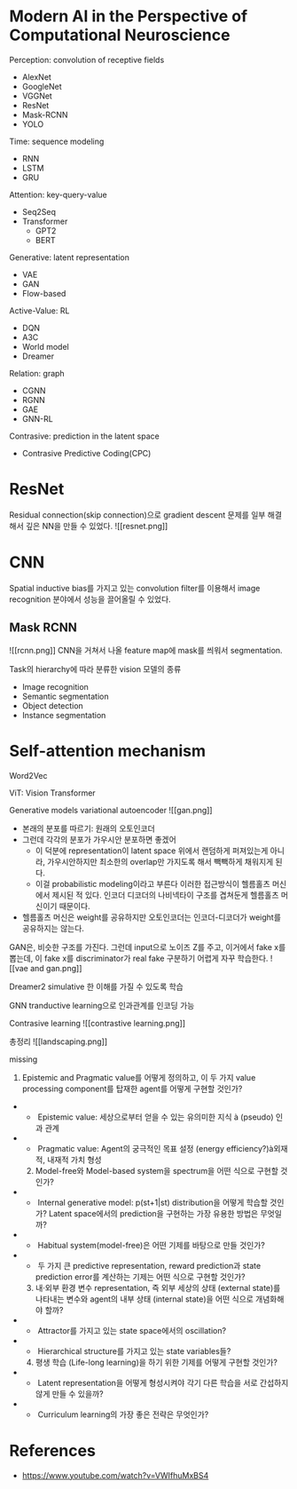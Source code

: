 # Modern AI in the Perspective of Computational Neuroscience
Perception: convolution of receptive fields
- AlexNet
- GoogleNet
- VGGNet
- ResNet
- Mask-RCNN
- YOLO

Time: sequence modeling
- RNN
- LSTM
- GRU

Attention: key-query-value
- Seq2Seq
- Transformer
	- GPT2
	- BERT

Generative: latent representation
- VAE
- GAN
- Flow-based

Active-Value: RL
- DQN
- A3C
- World model
- Dreamer

Relation: graph
- CGNN
- RGNN
- GAE
- GNN-RL


Contrasive: prediction in the latent space
- Contrasive Predictive Coding(CPC)


# ResNet
Residual connection(skip connection)으로 gradient descent 문제를 일부 해결해서 깊은 NN을 만들 수 있었다.
![[resnet.png]]

# CNN
Spatial inductive bias를 가지고 있는 convolution filter를 이용해서 image recognition 분야에서 성능을 끌어올릴 수 있었다.


## Mask RCNN
![[rcnn.png]]
CNN을 거쳐서 나올 feature map에 mask를 씌워서 segmentation.


Task의 hierarchy에 따라 분류한 vision 모델의 종류
- Image recognition
- Semantic segmentation
- Object detection
- Instance segmentation

# Self-attention mechanism

Word2Vec

ViT: Vision Transformer

Generative models
variational autoencoder
![[gan.png]]
- 본래의 분포를 따르기: 원래의 오토인코더
- 그런데 각각의 분포가 가우시안 분포하면 좋겠어
	- 이 덕분에 representation이 latent space 위에서 랜덤하게 퍼져있는게 아니라, 가우시안하지만 최소한의 overlap만 가지도록 해서 빽빽하게 채워지게 된다.
	- 이걸 probabilistic modeling이라고 부른다
이러한 접근방식이 헬름홀츠 머신에서 제시된 적 있다.
인코더 디코더의 나비넥타이 구조를 겹쳐둔게 헬름홀츠 머신이기 때문이다.
- 헬름홀츠 머신은 weight를 공유하지만 오토인코더는 인코더-디코더가 weight를 공유하지는 않는다.

GAN은, 비슷한 구조를 가진다.
그런데 input으로 노이즈 Z를 주고, 이거에서 fake x를 뽑는데, 이 fake x를 discriminator가 real fake 구분하기 어렵게 자꾸 학습한다. 
![[vae and gan.png]]


Dreamer2
simulative 한 이해를 가질 수 있도록 학습


GNN
tranductive learning으로 인과관계를 인코딩 가능


Contrasive learning
![[contrastive learning.png]]


총정리
![[landscaping.png]]


missing
1) Epistemic and Pragmatic value를 어떻게 정의하고, 이 두 가지 value processing component를 탑재한 agent를 어떻게 구현할 것인가?
-   -  Epistemic value: 세상으로부터 얻을 수 있는 유의미한 지식 à (pseudo) 인과 관계
-   -  Pragmatic value: Agent의 궁극적인 목표 설정 (energy efficiency?)à외재적, 내재적 가치 형성

    2) Model-free와 Model-based system을 spectrum을 어떤 식으로 구현할 것인가?
-   -  Internal generative model: p(st+1|st) distribution을 어떻게 학습할 것인가? Latent space에서의 prediction을 구현하는 가장 유용한 방법은 무엇일까?
-   -  Habitual system(model-free)은 어떤 기제를 바탕으로 만들 것인가?
-   -  두 가지 큰 predictive representation, reward prediction과 state prediction error를 계산하는 기제는 어떤 식으로 구현할 것인가?
    
    3) 내·외부 환경 변수 representation, 즉 외부 세상의 상태 (external state)를 나타내는 변수와 agent의 내부 상태 (internal state)을 어떤 식으로 개념화해야 할까?
-   -  Attractor를 가지고 있는 state space에서의 oscillation?
-   -  Hierarchical structure를 가지고 있는 state variables들?
    
    4) 평생 학습 (Life-long learning)을 하기 위한 기제를 어떻게 구현할 것인가?
-   -  Latent representation을 어떻게 형성시켜야 각기 다른 학습을 서로 간섭하지 않게 만들 수 있을까?
-   -  Curriculum learning의 가장 좋은 전략은 무엇인가?


# References
- https://www.youtube.com/watch?v=VWIfhuMxBS4
